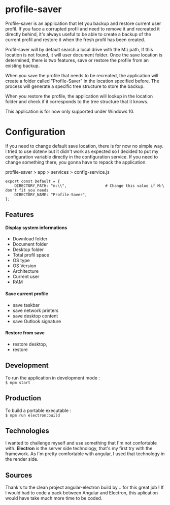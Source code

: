 # profile-saver

Profile-saver is an application that let you backup and restore current user profil. If you face a corrupted profil and need to remove it and recreated it directly behind, it's always
useful to be able to create a backup of the current profil and restore it when the fresh profil has been created.

Profil-saver will by default search a local drive with the M:\ path, If this location is not found, it will user document folder. Once the save location is determined, there is two features, save or restore the profile from an existing backup.

When you save the profile that needs to be recreated, the application will create a folder called "Profile-Saver" in the location specified before. The process will generate a specific tree structure to store the backup.

When you restore the profile, the application will lookup in the location folder and check if it corresponds to the tree structure that it knows.

This application is for now only supported under Windows 10.

# Configuration
If you need to change default save location, there is for now no simple way. I tried to use dotenv but it didn't work as expected so I decided to put my configuration variable directly in the configuration service. If you need to change something there, you gonna have to repack the application.

profile-saver > app > services > config-service.js

    export const Default = {
        DIRECTORY_PATH: "m:\\",                 # Change this value if M:\ don't fit you needs
        DIRECTORY_NAME: "Profile-Saver",
    };

## Features

#### Display system informations
 - Download folder
 - Document folder
 - Desktop folder
 - Total profil space
 - OS type
 - OS Version
 - Architecture
 - Current user
 - RAM

#### Save current profile  
 - save taskbar
 - save network printers
 - save desktop content
 - save Outlook signature

#### Restore from save
 - restore desktop, 
 - restore 

## Development

To run the application in development mode :  
``$ npm start``

## Production

To build a portable executable :  
``$ npm run electron:build``


## Technologies
I wanted to challenge myself and use something that I'm not confortable with. **Electron** is the server side technology, that's my first try with the framework. As I'm pretty comfortable with angular, I used that technology in the render side.

## Sources
 Thank's to the clean project angular-electron build by .. for this great job ! If I would had to code a pack between Angular and Electron, this aplication would have take much more time to be coded.